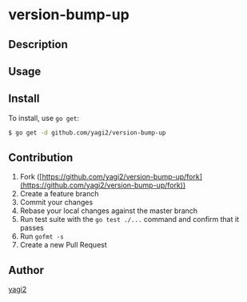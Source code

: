 # version-bump-up



## Description

## Usage

## Install

To install, use `go get`:

```bash
$ go get -d github.com/yagi2/version-bump-up
```

## Contribution

1. Fork ([https://github.com/yagi2/version-bump-up/fork](https://github.com/yagi2/version-bump-up/fork))
1. Create a feature branch
1. Commit your changes
1. Rebase your local changes against the master branch
1. Run test suite with the `go test ./...` command and confirm that it passes
1. Run `gofmt -s`
1. Create a new Pull Request

## Author

[yagi2](https://github.com/yagi2)
